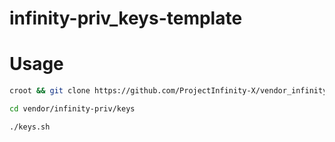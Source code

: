 # infinity-priv_keys-template

# Usage

```bash
croot && git clone https://github.com/ProjectInfinity-X/vendor_infinity-priv_keys-template vendor/infinity-priv/keys
```

```bash
cd vendor/infinity-priv/keys
```

```
./keys.sh
```
